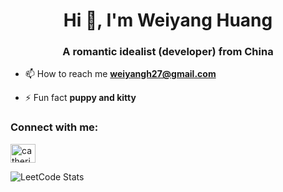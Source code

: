 <h1 align="center">Hi 👋, I'm Weiyang Huang</h1>
<h3 align="center">A romantic idealist (developer) from China</h3>

- 📫 How to reach me **weiyangh27@gmail.com**

- ⚡ Fun fact **puppy and kitty**

<h3 align="left">Connect with me:</h3>
<p align="left">
<a href="https://www.leetcode.com/catherine_mie" target="blank"><img align="center" src="https://raw.githubusercontent.com/rahuldkjain/github-profile-readme-generator/master/src/images/icons/Social/leet-code.svg" alt="catherine_mie" height="30" width="40" /></a>

![LeetCode Stats](https://leetcode-badge.chyroc.cn/?name=Catherine_mie&leetcode_badge_style=Solved/Total-{{.solved_question}}/{{.all_question}}-87CEFA.svg)

</p>

